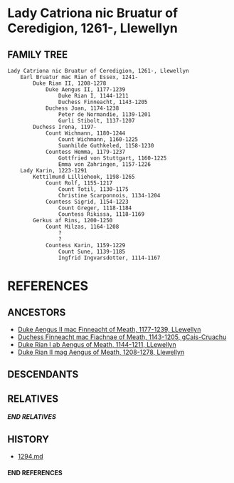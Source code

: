 # Lady Catriona nic Bruatur of Ceredigion, 1261-, Llewellyn

## FAMILY TREE
```
Lady Catriona nic Bruatur of Ceredigion, 1261-, Llewellyn
    Earl Bruatur mac Rian of Essex, 1241-
        Duke Rian II, 1208-1278
            Duke Aengus II, 1177-1239
                Duke Rian I, 1144-1211
                Duchess Finneacht, 1143-1205
            Duchess Joan, 1174-1238
                Peter de Normandie, 1139-1201
                Gurli Stibolt, 1137-1207
        Duchess Irena, 1197-
            Count Wichmann, 1180-1244
                Count Wichmann, 1160-1225
                Suanhilde Guthkeled, 1158-1230
            Countess Hemma, 1179-1237
                Gottfried von Stuttgart, 1160-1225
                Emma von Zahringen, 1157-1226
    Lady Karin, 1223-1291
        Kettilmund Lilliehook, 1198-1265
            Count Rolf, 1155-1217
                Count Totil, 1130-1175
                Christine Scarponnois, 1134-1204
            Countess Sigrid, 1154-1223
                Count Greger, 1118-1184
                Countess Rikissa, 1118-1169
        Gerkus af Rins, 1200-1250
            Count Milzas, 1164-1208
                ?
                ?
            Countess Karin, 1159-1229
                Count Sune, 1139-1185
                Ingfrid Ingvarsdotter, 1114-1167
```


# REFERENCES

## ANCESTORS
* [Duke Aengus II mac Finneacht of Meath, 1177-1239, LLewellyn](aengus_ii_mac_finneacht_1177.md)
* [Duchess Finneacht mac Fiachnae of Meath, 1143-1205, gCais-Cruachu](finneacht_mac_fiachnae_1143.md)
* [Duke Rian I ab Aengus of Meath, 1144-1211, LLewellyn](rian_i_ab_aengus_1144.md)
* [Duke Rian II mag Aengus of Meath, 1208-1278, Llewellyn](rian_ii_mag_aengus_1208.md)

## DESCENDANTS

## RELATIVES

##### END RELATIVES 
## HISTORY
* [1294.md](../h/1294.md)

#### END REFERENCES
